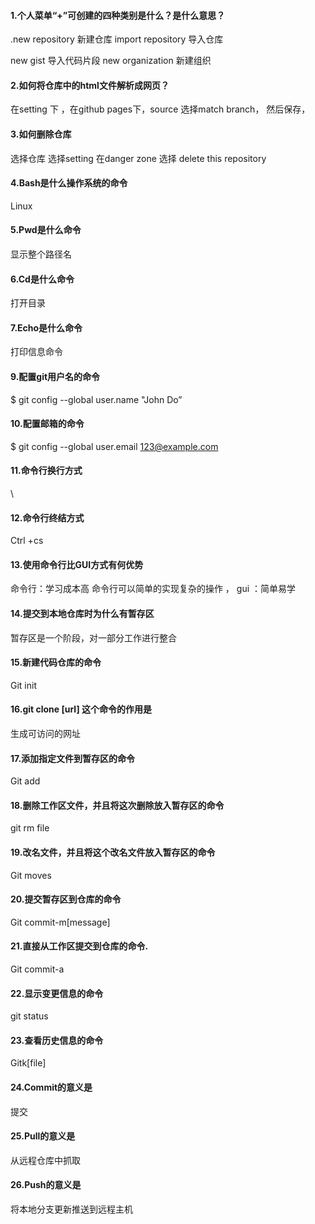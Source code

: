 #### 1.个人菜单“+”可创建的四种类别是什么？是什么意思？

.new repository 新建仓库 import repository 导入仓库

new gist 导入代码片段 new organization 新建组织


#### 2.如何将仓库中的html文件解析成网页？

在setting 下 ，在github pages下，source 选择match branch， 然后保存，

#### 3.如何删除仓库

选择仓库 选择setting 在danger zone 选择 delete this repository


#### 4.Bash是什么操作系统的命令

Linux


#### 5.Pwd是什么命令

显示整个路径名


#### 6.Cd是什么命令

打开目录


#### 7.Echo是什么命令

打印信息命令


#### 9.配置git用户名的命令

$ git config --global user.name "John Do”


#### 10.配置邮箱的命令

$ git config --global user.email 123@example.com

#### 11.命令行换行方式

\

#### 12.命令行终结方式

Ctrl +cs


#### 13.使用命令行比GUI方式有何优势

命令行：学习成本高 命令行可以简单的实现复杂的操作 ， gui ：简单易学


#### 14.提交到本地仓库时为什么有暂存区

暂存区是一个阶段，对一部分工作进行整合


#### 15.新建代码仓库的命令

Git init


#### 16.git clone [url] 这个命令的作用是

生成可访问的网址


#### 17.添加指定文件到暂存区的命令

Git add


#### 18.删除工作区文件，并且将这次删除放入暂存区的命令

git rm file


#### 19.改名文件，并且将这个改名文件放入暂存区的命令

Git moves


#### 20.提交暂存区到仓库的命令

Git commit-m[message]


#### 21.直接从工作区提交到仓库的命令.

Git commit-a


#### 22.显示变更信息的命令

git status


#### 23.查看历史信息的命令

Gitk[file]


#### 24.Commit的意义是

提交


#### 25.Pull的意义是

从远程仓库中抓取


#### 26.Push的意义是

将本地分支更新推送到远程主机
